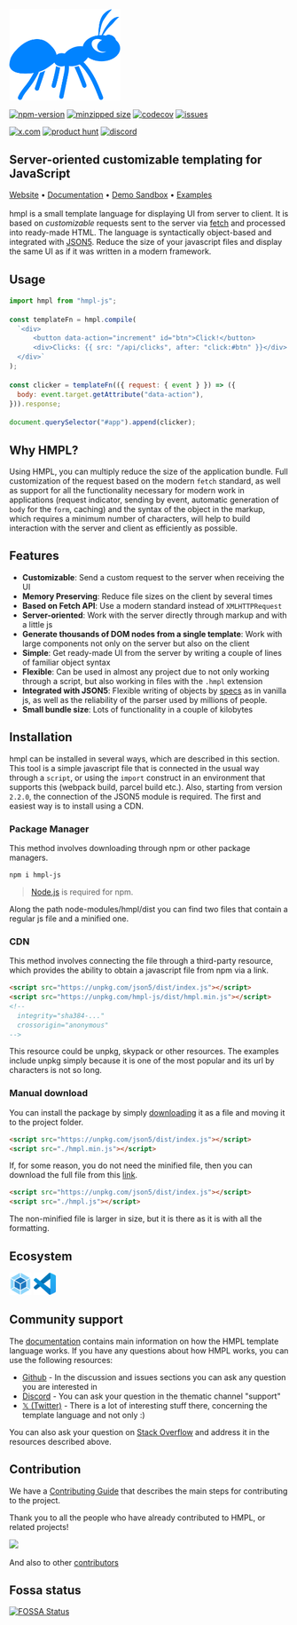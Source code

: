 <div>
    <a href="https://www.npmjs.com/package/hmpl-js">
        <img width="200" src="https://raw.githubusercontent.com/hmpl-language/media/refs/heads/main/logo_readme.png" alt="hmpl">
    </a>
</div>

<div>

[![npm-version](https://img.shields.io/npm/v/hmpl-js?logo=npm&color=0183ff&style=for-the-badge)](https://www.npmjs.com/package/hmpl-js)
[![minzipped size](https://img.shields.io/bundlephobia/minzip/hmpl-js?logo=npm&color=0183ff&style=for-the-badge)](https://bundlephobia.com/package/hmpl-js) 
[![codecov](https://img.shields.io/codecov/c/github/hmpl-language/hmpl?style=for-the-badge&logo=codecov&logoColor=ffffff&label=CODECOV&color=0183ff
)](https://codecov.io/github/hmpl-language/hmpl)
[![issues](https://img.shields.io/github/issues/hmpl-language/hmpl?logo=github&color=0183ff&style=for-the-badge)](https://github.com/hmpl-language/hmpl/issues)

[![x.com](https://img.shields.io/badge/follow-0183ff?style=for-the-badge&logo=x&labelColor=555555)](https://x.com/hmpljs)
[![product hunt](https://img.shields.io/badge/Upvote-0183ff?style=for-the-badge&logo=producthunt&logoColor=fff&label=Product%20Hunt
)](https://www.producthunt.com/posts/hmpl-2)
[![discord](https://img.shields.io/badge/Join-0183ff?style=for-the-badge&logo=discord&logoColor=fff&label=Discord
)](https://discord.gg/KFunMep36n)

## Server-oriented customizable templating for JavaScript

</div>

<div><a href="https://hmpl-lang.dev">Website</a> • <a href="https://hmpl-lang.dev/introduction.html">Documentation</a> • <a href="https://codesandbox.io/p/sandbox/basic-hmpl-example-dxlgfg">Demo Sandbox</a> • <a href="https://hmpl-lang.dev/examples.html">Examples</a></div><br/>

<div>hmpl is a small template language for displaying UI from server to client. It is based on <em>customizable</em> requests sent to the server via <a href="https://developer.mozilla.org/en-US/docs/Web/API/Fetch_API">fetch</a> and processed into ready-made HTML. The language is syntactically object-based and integrated with <a href="https://www.npmjs.com/package/json5">JSON5</a>. Reduce the size of your javascript files and display the same UI as if it was written in a modern framework.</div>

## Usage

```javascript
import hmpl from "hmpl-js";

const templateFn = hmpl.compile(
  `<div>
      <button data-action="increment" id="btn">Click!</button>
      <div>Clicks: {{ src: "/api/clicks", after: "click:#btn" }}</div>
  </div>`
);

const clicker = templateFn(({ request: { event } }) => ({
  body: event.target.getAttribute("data-action"),
})).response;

document.querySelector("#app").append(clicker);
```

## Why HMPL? 

Using HMPL, you can multiply reduce the size of the application bundle. Full customization of the request based on the modern `fetch` standard, as well as support for all the functionality necessary for modern work in applications (request indicator, sending by event, automatic generation of `body` for the `form`, caching) and the syntax of the object in the markup, which requires a minimum number of characters, will help to build interaction with the server and client as efficiently as possible.

## Features

- **Customizable**: Send a custom request to the server when receiving the UI
- **Memory Preserving**: Reduce file sizes on the client by several times
- **Based on Fetch API**: Use a modern standard instead of `XMLHTTPRequest`
- **Server-oriented**: Work with the server directly through markup and with a little js
- **Generate thousands of DOM nodes from a single template**: Work with large components not only on the server but also on the client
- **Simple**: Get ready-made UI from the server by writing a couple of lines of familiar object syntax
- **Flexible**: Can be used in almost any project due to not only working through a script, but also working in files with the `.hmpl` extension
- **Integrated with JSON5**: Flexible writing of objects by [specs](https://spec.json5.org) as in vanilla js, as well as the reliability of the parser used by millions of people.
- **Small bundle size**: Lots of functionality in a couple of kilobytes

## Installation

hmpl can be installed in several ways, which are described in this section. This tool is a simple javascript file that is connected in the usual way through a `script`, or using the `import` construct in an environment that supports this (webpack build, parcel build etc.). Also, starting from version `2.2.0`, the connection of the JSON5 module is required. The first and easiest way is to install using a CDN.

### Package Manager

This method involves downloading through npm or other package managers.

```bash
npm i hmpl-js
```

> [Node.js](https://nodejs.org) is required for npm.

Along the path node-modules/hmpl/dist you can find two files that contain a regular js file and a minified one.

### CDN

This method involves connecting the file through a third-party resource, which provides the ability to obtain a javascript file from npm via a link.

```html
<script src="https://unpkg.com/json5/dist/index.js"></script>
<script src="https://unpkg.com/hmpl-js/dist/hmpl.min.js"></script>
<!--
  integrity="sha384-..."
  crossorigin="anonymous"
-->
```

This resource could be unpkg, skypack or other resources. The examples include unpkg simply because it is one of the most popular and its url by characters is not so long.

### Manual download

You can install the package by simply [downloading](https://unpkg.com/hmpl-js/dist/hmpl.min.js) it as a file and moving it to the project folder.

```html
<script src="https://unpkg.com/json5/dist/index.js"></script>
<script src="./hmpl.min.js"></script>
```

If, for some reason, you do not need the minified file, then you can download the full file from this [link](https://unpkg.com/hmpl-js/dist/hmpl.js).

```html
<script src="https://unpkg.com/json5/dist/index.js"></script>
<script src="./hmpl.js"></script>
```

The non-minified file is larger in size, but it is there as it is with all the formatting.

## Ecosystem

<a href="https://www.npmjs.com/package/hmpl-loader"><img src="https://raw.githubusercontent.com/hmpl-language/media/refs/heads/main/Webpack.svg" alt="hmpl-loader" height="40"/></a>
<a href="https://marketplace.visualstudio.com/items?itemName=hmpljs.hmpl"><img src="https://raw.githubusercontent.com/hmpl-language/media/refs/heads/main/VS%20Code.svg" height="40" alt="vs-code extension"/></a>

## Community support

The [documentation](https://hmpl-lang.dev/introduction.html) contains main information on how the HMPL template language works. If you have any questions about how HMPL works, you can use the following resources:

- [Github](https://github.com/hmpl-language/hmpl) -  In the discussion and issues sections you can ask any question you are interested in
- [Discord](https://discord.gg/KFunMep36n) - You can ask your question in the thematic channel "support"
- [𝕏 (Twitter)](https://x.com/hmpljs) - There is a lot of interesting stuff there, concerning the template language and not only :)

You can also ask your question on [Stack Overflow](https://stackoverflow.com/) and address it in the resources described above.

## Contribution

We have a [Contributing Guide](https://github.com/hmpl-language/hmpl/blob/main/CONTRIBUTING.md) that describes the main steps for contributing to the project.

Thank you to all the people who have already contributed to HMPL, or related projects!

<a href="https://github.com/hmpl-language/hmpl/graphs/contributors">
  <img src="https://contrib.rocks/image?repo=hmpl-language/hmpl" />
</a>

And also to other [contributors](https://github.com/hmpl-language/hmpl/discussions/2)

## Fossa status

[![FOSSA Status](https://app.fossa.com/api/projects/git%2Bgithub.com%2Fhmpl-language%2Fhmpl.svg?type=large&issueType=license)](https://app.fossa.com/projects/git%2Bgithub.com%2Fhmpl-language%2Fhmpl?ref=badge_large&issueType=license)
